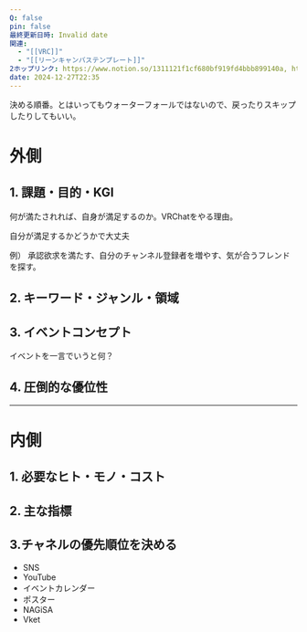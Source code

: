 ```yaml
---
Q: false
pin: false
最終更新日時: Invalid date
関連:
  - "[[VRC]]"
  - "[[リーンキャンバステンプレート]]"
2ホップリンク: https://www.notion.so/1311121f1cf680bf919fd4bbb899140a, https://www.notion.so/15346504138f490890312e46141dc2a9, https://www.notion.so/1efeb4ffd2f64264b71343d5090cac07, https://www.notion.so/55cc2a7cb9a64bd0b9d27c03d795ee5b, https://www.notion.so/5dc1cfa7f9d241b98baafa7174affca1, https://www.notion.so/9485430954e340e68df9533c80f5ec46, https://www.notion.so/c3f9b656669e466990b2011439134c7f, https://www.notion.so/eb89cad26afd4965868dc7b08176ffeb, https://www.notion.so/ed88b99995aa4ce394853b357c844401, https://www.notion.so/fb36c50e3bbc4a22ab1d158585f38491,https://www.notion.so/ed88b99995aa4ce394853b357c844401, https://www.notion.so/fb36c50e3bbc4a22ab1d158585f38491
date: 2024-12-27T22:35
---
```

  

決める順番。とはいってもウォーターフォールではないので、戻ったりスキップしたりしてもいい。

  

# 外側

## 1. 課題・目的・KGI

何が満たされれば、自身が満足するのか。VRChatをやる理由。

自分が満足するかどうかで大丈夫

例） 承認欲求を満たす、自分のチャンネル登録者を増やす、気が合うフレンドを探す。

  

## 2. キーワード・ジャンル・領域

  

  

## 3. イベントコンセプト

イベントを一言でいうと何？

  

## 4. 圧倒的な優位性

  

---

# 内側

## 1. 必要なヒト・モノ・コスト

  

## 2. 主な指標

  

## 3.チャネルの優先順位を決める

- SNS
- YouTube
- イベントカレンダー
- ポスター
- NAGiSA
- Vket